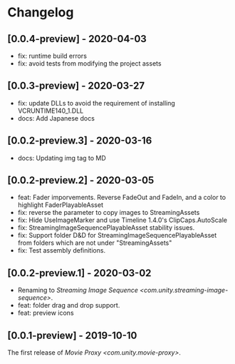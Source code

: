 # Changelog

## [0.0.4-preview] - 2020-04-03
* fix: runtime build errors 
* fix: avoid tests from modifying the project assets

## [0.0.3-preview] - 2020-03-27
* fix: update DLLs to avoid the requirement of installing VCRUNTIME140_1.DLL 
* docs: Add Japanese docs

## [0.0.2-preview.3] - 2020-03-16
* docs: Updating img tag to MD

## [0.0.2-preview.2] - 2020-03-05

* feat: Fader imporvements. Reverse FadeOut and FadeIn, and a color to highlight FaderPlayableAsset
* fix: reverse the parameter to copy images to StreamingAssets
* fix: Hide UseImageMarker and use Timeline 1.4.0's ClipCaps.AutoScale 
* fix: StreamingImageSequencePlayableAsset stability issues. 
* fix: Support folder D&D for StreamingImageSequencePlayableAsset from folders which are not under "StreamingAssets"
* fix: Test assembly definitions.

## [0.0.2-preview.1] - 2020-03-02

- Renaming to *Streaming Image Sequence \<com.unity.streaming-image-sequence\>*.
- feat: folder drag and drop support.
- feat: preview icons


## [0.0.1-preview] - 2019-10-10

The first release of *Movie Proxy \<com.unity.movie-proxy\>*.

